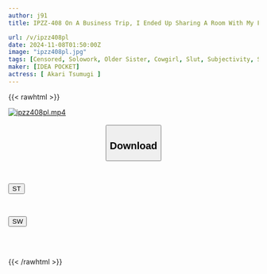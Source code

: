 ```yaml
---
author: j91
title: IPZZ-408 On A Business Trip, I Ended Up Sharing A Room With My Female Boss Who Always Looks Down On Me... She Got Drunk And Became A Slut, Whispering To Me In The Cowgirl Position, And Milked Me, A Virgin, For 17 Loads Until The Morning Tsumugi Akari

url: /v/ipzz408pl
date: 2024-11-08T01:50:00Z
image: "ipzz408pl.jpg"
tags: [Censored, Solowork, Older Sister, Cowgirl, Slut, Subjectivity, Slender	]
maker: [IDEA POCKET]
actress: [ Akari Tsumugi ]
---
```



{{< rawhtml >}}

<div class="video" data-videoid="LJ68ZKq168tRQMv">
    <a href="javascript:;">
        <img src="/v/ipzz408pl/ipzz408pl.jpg" width="WIDTH" height="HEIGHT" alt="ipzz408pl.mp4" loading="lazy">
    </a>
</div>

<script type="text/javascript" src="https://j91.asia/asset/on-demand-st.js"></script>

<br>
  <link rel="stylesheet" href="https://j91.asia/asset/bs5.css">
  
  <center>
  <button class="btn btn-primary" type="button" data-bs-toggle="collapse" data-bs-target=".multi-collapse" aria-expanded="false" aria-controls="multiCollapseExample1 multiCollapseExample2"><h2>Download</h2></button></center>
</p>
<div class="row">
  <div class="col">
    <div class="collapse multi-collapse" id="multiCollapseExample1">
      <div class="card card-body">
	      	      <br>
<div class="buttons">  
<p><a href="/v/ipzz408pl/st.html" target="_blank"><button class="btn-hover color-3"><i class="fa fa-download"></i> ST</button></a></p></div>
    </div>
  </div>
</div>
  <div class="col">
    <div class="collapse multi-collapse" id="multiCollapseExample2">
      <div class="card card-body">
	      <br>
<div class="buttons">
<p><a href="/v/ipzz408pl/sw.html" target="_blank"><button class="btn-hover color-2"><i class="fa fa-download"></i> SW</button></a></p></div>
<br><br>
      </div>
    </div>
  </div>
</div>

{{< /rawhtml >}}